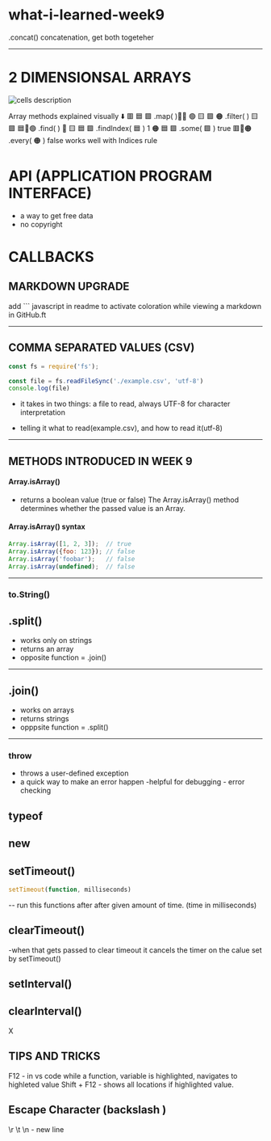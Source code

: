 # what-i-learned-week9


.concat()
concatenation, get both togeteher

<hr>

# 2 DIMENSIONSAL ARRAYS  

![cells description](https://files.slack.com/files-pri/T013BDPUM7X-F016N0GD8J3/image.png)

Array methods explained visually :arrow_down:
🟥 🟦 🟩 .map( ):red_circle::large_blue_circle: 🟢
🟨 🟪 🟠 .filter( ) 🟨 🟪
🟦:yellow_heart:🟢 .find( ) :yellow_heart:
🟨 🟦 🟩 .findIndex( 🟦 ) 1
🟠 🟦 🟩 .some( 🟩 ) true
🟥:red_circle:🟠 .every( 🟠 ) false
works well with Indices rule

# API (APPLICATION PROGRAM INTERFACE)

- a way to get free data
- no copyright



# CALLBACKS







  
  ## MARKDOWN UPGRADE
  add ``` javascript in readme to activate coloration while viewing a markdown in GitHub.ft
<hr>


## COMMA SEPARATED VALUES (CSV)

```javascript
const fs = require('fs');

const file = fs.readFileSync('./example.csv', 'utf-8')
console.log(file)
```
- it takes in two things: a file to read, always UTF-8 for character interpretation

- telling it what to read(example.csv), and how to read it(utf-8)
  




<hr>

## METHODS INTRODUCED IN WEEK 9

#### Array.isArray()
- returns a boolean value (true or false)
The Array.isArray() method determines whether the passed value is an Array.

#### Array.isArray() **syntax**
```javascript
Array.isArray([1, 2, 3]);  // true
Array.isArray({foo: 123}); // false
Array.isArray('foobar');   // false
Array.isArray(undefined);  // false
```
<hr>


### to.String()


## .split()
- works only on strings
- returns an array
- opposite function = .join()
<hr>

## .join()
- works on arrays
- returns strings
- opppsite function = .split()
<hr>

### throw
- throws a user-defined exception
- a quick way to make an error happen 
-helpful for debugging - error checking

## typeof 

## new


## setTimeout()  
```javascript
setTimeout(function, milliseconds)
```
-- run this functions after after given amount of time. (time in milliseconds)
## clearTimeout()
-when that gets passed to clear timeout it cancels the timer on the calue set by setTimeout()


## setInterval()

## clearInterval()
X

## TIPS AND TRICKS
F12 -  in vs code while a function, variable is highlighted, navigates to highleted value
Shift + F12 - shows all locations if highlighted value.


## Escape Character (backslash \)
\r
\t
\n - new line
